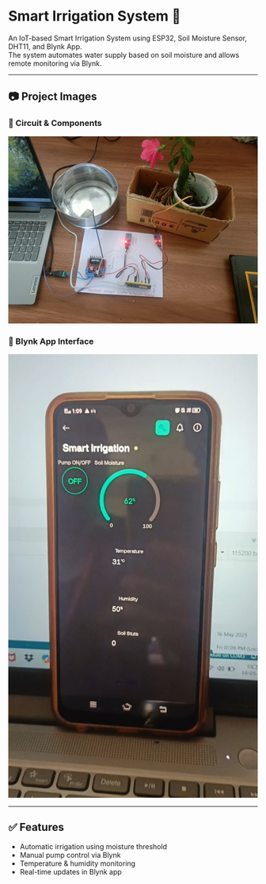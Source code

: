 # Smart Irrigation System 🌱

An IoT-based Smart Irrigation System using ESP32, Soil Moisture Sensor, DHT11, and Blynk App.  
The system automates water supply based on soil moisture and allows remote monitoring via Blynk.

---

## 📷 Project Images

### 🔌 Circuit & Components

![Components](https://github.com/Sandhya-Pawar/smart-irrigation-system/blob/main/Components%20implementation.jpeg?raw=true)

### 📱 Blynk App Interface

![Blynk App](https://github.com/Sandhya-Pawar/smart-irrigation-system/blob/main/Blynk.jpg?raw=true)

---

## ✅ Features
- Automatic irrigation using moisture threshold
- Manual pump control via Blynk
- Temperature & humidity monitoring
- Real-time updates in Blynk app
